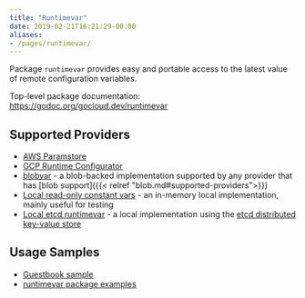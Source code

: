 ```yaml
---
title: "Runtimevar"
date: 2019-02-21T16:21:29-08:00
aliases:
- /pages/runtimevar/
---
```


Package `runtimevar` provides easy and portable access to the latest value of
remote configuration variables.

<!--more-->

Top-level package documentation: https://godoc.org/gocloud.dev/runtimevar

## Supported Providers

* [AWS Paramstore](https://godoc.org/gocloud.dev/runtimevar/paramstore)
* [GCP Runtime
  Configurator](https://godoc.org/gocloud.dev/runtimevar/runtimeconfigurator)
* [blobvar](https://godoc.org/gocloud.dev/runtimevar/blobvar) - a blob-backed
  implementation supported by any provider that has [blob support]({{< relref "blob.md#supported-providers">}})
* [Local read-only constant
  vars](https://godoc.org/gocloud.dev/runtimevar/constantvar) - an in-memory
  local implementation, mainly useful for testing
* [Local etcd runtimevar](https://godoc.org/gocloud.dev/runtimevar/etcdvar) - a
  local implementation using the [etcd distributed key-value
  store](https://github.com/etcd-io/etcd)

## Usage Samples

* [Guestbook
  sample](https://github.com/google/go-cloud/tree/master/samples/guestbook)
* [runtimevar package
  examples](https://godoc.org/gocloud.dev/runtimevar#pkg-examples)
